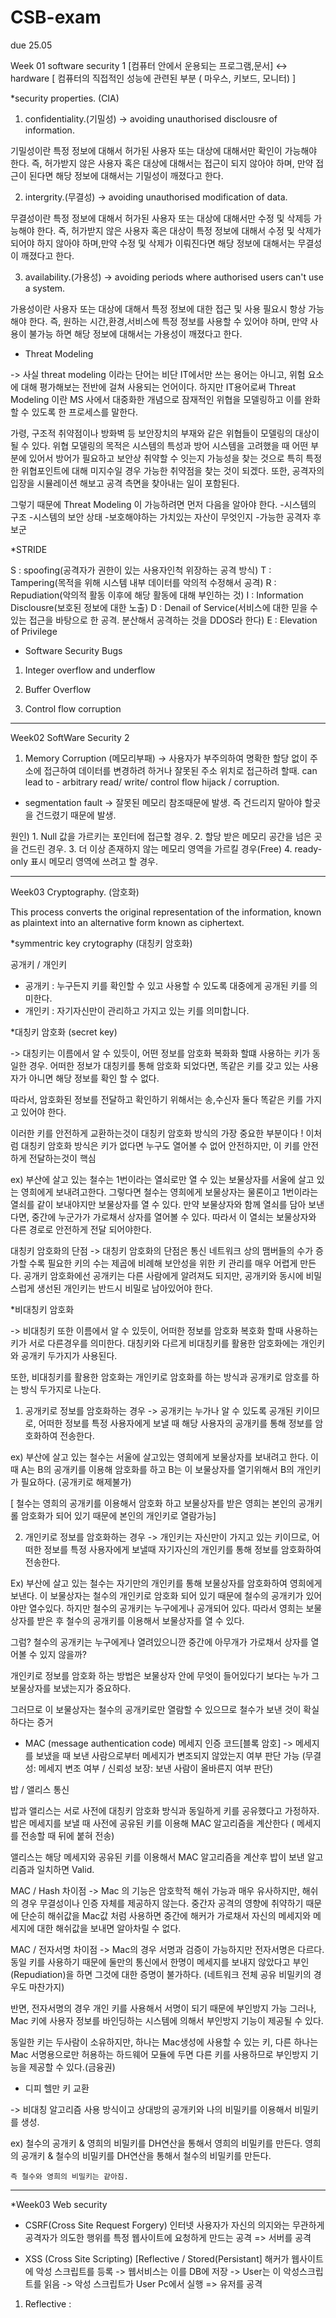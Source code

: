 # CSB-exam 

due 25.05 

Week 01 software security 1 [컴퓨터 안에서 운용되는 프로그램,문서] <-> hardware [ 컴퓨터의 직접적인 성능에 관련된 부분 ( 마우스, 키보드, 모니터) ]


*security properties. (CIA)

1. confidentiality.(기밀성)
-> avoiding unauthorised disclousre of information. 

기밀성이란 특정 정보에 대해서 허가된 사용자 또는 대상에 대해서만 확인이 가능해야 한다. 
즉, 허가받지 않은 사용자 혹은 대상에 대해서는 접근이 되지 않아야 하며, 만약 접근이 된다면 해당 정보에 대해서는 기밀성이 깨졌다고 한다. 

2. intergrity.(무결성)
-> avoiding unauthorised modification of data.

무결성이란 특정 정보에 대해서 허가된 사용자 또는 대상에 대해서만 수정 및 삭제등 가능해야 한다. 
즉, 허가받지 않은 사용자 혹은 대상이 특정 정보에 대해서 수정 및 삭제가 되어야 하지 않아야 하며,만약 수정 및 삭제가 이뤄진다면 해당 정보에 대해서는 무결성이 깨졌다고 한다. 

3. availability.(가용성)
-> avoiding periods where authorised users can't use a system.

가용성이란 사용자 또는 대상에 대해서 특정 정보에 대한 접근 및 사용 필요시 항상 가능해야 한다. 즉, 원하는 시간,환경,서비스에 특정 정보를 사용할 수 있어야 하며, 만약 사용이 불가능 하면 해당 정보에 대해서는 가용성이 깨졌다고 한다. 


* Threat Modeling 

-> 사실 threat modeling 이라는 단어는 비단 IT에서만 쓰는 용어는 아니고, 위험 요소에 대해 평가해보는 전반에 걸쳐 사용되는 언어이다. 하지만 IT용어로써 Threat Modeling 이란 MS 사에서 대중화한 개념으로 잠재적인 위협을 모델링하고 이를 완화할 수 있도록 한 프로세스를 말한다. 

가령, 구조적 취약점이나 방화벽 등 보안장치의 부재와 같은 위협들이 모델링의 대상이 될 수 있다. 
위협 모델링의 목적은 시스템의 특성과 방어 시스템을 고려했을 때 어떤 부분에 있어서 방어가 필요하고 보안상 취약할 수 잇는지 가능성을 찾는 것으로 특히 특정한 위협포인트에 대해 미지수일 경우 가능한 취약점을 찾는 것이 되겠다. 또한, 공격자의 입장을 시뮬레이션 해보고 공격 측면을 찾아내는 일이 포함된다. 

그렇기 때문에 Threat Modeling 이 가능하려면 먼저 다음을 알아야 한다.
-시스템의 구조
-시스템의 보안 상태
-보호해야하는 가치있는 자산이 무엇인지
-가능한 공격자 후보군

*STRIDE

S : spoofing(공격자가 권한이 있는 사용자인척 위장하는 공격 방식)
T : Tampering(목적을 위해 시스템 내부 데이터를 악의적 수정해서 공격) 
R : Repudiation(악의적 활동 이후에 해당 활동에 대해 부인하는 것) 
I : Information Disclousre(보호된 정보에 대한 노출) 
D : Denail of Service(서비스에 대한 믿을 수 있는 접근을 바탕으로 한 공격. 분산해서 공격하는 것을 DDOS라 한다)
E : Elevation of Privilege


* Software Security Bugs

1. Integer overflow and underflow 
 
2. Buffer Overflow
 
3. Control flow corruption



**********************************************************************************************************************************************************

Week02 SoftWare Security 2

1. Memory Corruption (메모리부패)
-> 사용자가 부주의하여 명확한 할당 없이 주소에 접근하여 데이터를 변경하려 하거나 잘못된 주소 위치로 접근하려 할때. 
can lead to - arbitrary read/ write/ control flow hijack / corruption. 


* segmentation fault 
-> 잘못된 메모리 참조때문에 발생. 즉 건드리지 말아야 할곳을 건드렸기 때문에 발생. 

원인) 1. Null 값을 가르키는 포인터에 접근할 경우.
     2. 할당 받은 메모리 공간을 넘은 곳을 건드린 경우.
     3. 더 이상 존재하지 않는 메모리 영역을 가르킬 경우(Free)
     4. ready-only 표시 메모리 영역에 쓰려고 할 경우. 
     
     
********************************************************************************************************************************************************** 
 
 Week03 Cryptography. (암호화)
 
 This process converts the original representation of the information, known as plaintext into an alternative form known as ciphertext. 
 
 *symmentric key crytography (대칭키 암호화)
 
 공개키 / 개인키
 
 * 공개키 : 누구든지 키를 확인할 수 있고 사용할 수 있도록 대중에게 공개된 키를 의미한다.
 * 개인키 : 자기자신만이 관리하고 가지고 있는 키를 의미합니다. 

*대칭키 암호화 (secret key) 

-> 대칭키는 이름에서 알 수 있듯이, 어떤 정보를 암호화 복화화 할떄 사용하는 키가 동일한 경우. 
어떠한 정보가 대칭키를 통해 암호화 되었다면, 똑같은 키를 갖고 있는 사용자가 아니면 해당 정보를 확인 할 수 없다. 

따라서, 암호화된 정보를 전달하고 확인하기 위해서는 송,수신자 둘다 똑같은 키를 가지고 있어야 한다.

이러한 키를 안전하게 교환하는것이 대칭키 암호화 방식의 가장 중요한 부분이다 ! 이처럼 대칭키 암호화 방식은 키가 없다면 누구도 열어볼 수 없어 안전하지만, 이 키를 안전하게 전달하는것이 핵심

ex) 부산에 살고 있는 철수는 1번이라는 열쇠로만 열 수 있는 보물상자를 서울에 살고 있는 영희에게 보내려고한다. 그렇다면 철수는 영희에게 보물상자는 물론이고 1번이라는 열쇠를 같이 보내야지만
보물상자를 열 수 있다. 만약 보물상자와 함께 열쇠를 담아 보낸다면, 중간에 누군가가 가로채서 상자를 열어볼 수 있다. 따라서 이 열쇠는 보물상자와 다른 경로로 안전하게 전달 되어야한다. 


대칭키 암호화의 단점 -> 대칭키 암호화의 단점은 통신 네트워크 상의 맴버들의 수가 증가할 수록 필요한 키의 수는 제곱에 비례해 보안성을 위한 키 관리를 매우 어렵게 만든다. 
공개키 암호화에선 공개키는 다른 사람에게 알려져도 되지만, 공개키와 동시에 비밀스럽게 생선된 개인키는 반드시 비밀로 남아있어야 한다. 





*비대칭키 암호화 

-> 비대칭키 또한 이름에서 알 수 있듯이, 어떠한 정보를 암호화 복호화 할때 사용하는 키가 서로 다른경우를 의미한다. 
대칭키와 다르게 비대칭키를 활용한 암호화에는 개인키와 공개키 두가지가 사용된다.

또한, 비대칭키를 활용한 암호화는 개인키로 암호화를 하는 방식과 공개키로 암호를 하는 방식 두가지로 나눈다. 

1) 공개키로 정보를 암호화하는 경우
-> 공개키는 누가나 알 수 있도록 공개된 키이므로, 어떠한 정보를 특정 사용자에게 보낼 때 해당 사용자의 공개키를 통해 정보를 암호화하여 전송한다. 

ex) 부산에 살고 있는 철수는 서울에 살고있는 영희에게 보물상자를 보내려고 한다. 이때 A는 B의 공개키를 이용해 암호화를 하고 B는 이 보물상자를 열기위해서 B의 개인키가 필요하다. 
(공개키로 해제불가)

[ 철수는 영희의 공개키를 이용해서 암호화 하고 보물상자를 받은 영희는 본인의 공개키롤 암호화가 되어 있기 때문에 본인의 개인키로 열람가능]



2) 개인키로 정보를 암호화하는 경우
-> 개인키는 자신만이 가지고 있는 키이므로, 어떠한 정보를 특정 사용자에게 보낼때 자기자신의 개인키를 통해 정보를 암호화하여 전송한다. 

Ex) 부산에 살고 있는 철수는 자기만의 개인키를 통해 보물상자를 암호화하여 영희에게 보낸다. 이 보물상자는 철수의 개인키로 암호화 되어 있기 때문에 철수의 공개키가 있어야만 열수있다.
하지만 철수의 공개키는 누구에게나 공개되어 있다. 따라서 영희는 보물상자를 받은 후 철수의 공개키를 이용해서 보물상자를 열 수 있다.

그럼? 철수의 공개키는 누구에게나 열려있으니깐 중간에 아무개가 가로채서 상자를 열어볼 수 있지 않을까? 

개인키로 정보를 암호화 하는 방법은 보물상자 안에 무엇이 들어있다기 보다는 누가 그 보물상자를 보냈는지가 중요하다. 

그러므로 이 보물상자는 철수의 공개키로만 열람할 수 있으므로 철수가 보낸 것이 확실하다는 증거 


* MAC (message authentication code) 메세지 인증 코드[블록 암호]
-> 메세지를 보냈을 때 보낸 사람으로부터 메세지가 변조되지 않았는지 여부 판단 가능 (무결성: 메세지 변조 여부 / 신뢰성 보장: 보낸 사람이 올바른지 여부 판단)

밥 / 앨리스 통신 

밥과 앨리스는 서로 사전에 대칭키 암호화 방식과 동일하게 키를 공유했다고 가정하자. 
밥은 메세지를 보낼 때 사전에 공유된 키를 이용해 MAC 알고리즘을 계산한다 ( 메세지를 전송할 때 뒤에 붙혀 전송)

앨리스는 해당 메세지와 공유된 키를 이용해서 MAC 알고리즘을 계산후 밥이 보낸 알고리즘과 일치하면 Valid. 

MAC / Hash 차이점 
-> Mac 의 기능은 암호학적 해쉬 가능과 매우 유사하지만, 해쉬의 경우 무결성이나 인증 자체를 제공하지 않는다. 중간자 공격의 영향에 취약하기 때문에 단순히 해쉬값을 Mac값 처럼 사용하면 중간에 
해커가 가로채서 자신의 메세지와 메세지에 대한 해쉬값을 보내면 알아차릴 수 없다. 

MAC / 전자서명 차이점
-> Mac의 경우 서명과 검증이 가능하지만 전자서명은 다르다. 동일 키를 사용하기 때문에 둘만의 통신에서 한명이 메세지를 보내지 않았다고 부인(Repudiation)을 하면 그것에 대한 증명이 불가하다.
(네트워크 전체 공유 비밀키의 경우도 마찬가지) 

반면, 전자서명의 경우 개인 키를 사용해서 서명이 되기 때문에 부인방지 가능 그러나, Mac 키에 사용자 정보를 바인딩하는 시스템에 의해서 부인방지 기능이 제공될 수 있다. 

동일한 키는 두사람이 소유하지만, 하나는 Mac생성에 사용할 수 있는 키, 다른 하나는 Mac 서명용으로만 허용하는 하드웨어 모듈에 두면 다른 키를 사용하므로 부인방지 기능을 제공할 수 있다.(금융권)

* 디피 헬만 키 교환 

-> 비대칭 알고리즘 사용 방식이고 상대방의 공개키와 나의 비밀키를 이용해서 비밀키를 생성.

ex) 철수의 공개키 & 영희의 비밀키를 DH연산을 통해서 영희의 비밀키를 만든다. 
    영희의 공개키 & 철수의 비밀키를 DH연산을 통해서 철수의 비밀키를 만든다. 
    
    즉 철수와 영희의 비밀키는 같아짐. 
    
********************************************************************************************************************************************************

*Week03 Web security 


* CSRF(Cross Site Request Forgery) 
인터넷 사용자가 자신의 의지와는 무관하게 공격자가 의도한 행위를 특정 웹사이트에 요청하게 만드는 공격 => 서버를 공격 

* XSS (Cross Site Scripting) [Reflective / Stored(Persistant] 
해커가 웹사이트에 악성 스크립트를 등록 -> 웹서비스는 이를 DB에 저장 -> User는 이 악성스크립트를 읽음 -> 악성 스크립트가 User Pc에서 실행 => 유저를 공격 

1) Reflective : 







